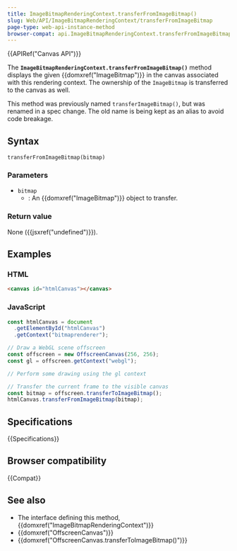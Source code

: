 ```yaml
---
title: ImageBitmapRenderingContext.transferFromImageBitmap()
slug: Web/API/ImageBitmapRenderingContext/transferFromImageBitmap
page-type: web-api-instance-method
browser-compat: api.ImageBitmapRenderingContext.transferFromImageBitmap
---
```


{{APIRef("Canvas API")}}

The **`ImageBitmapRenderingContext.transferFromImageBitmap()`**
method displays the given {{domxref("ImageBitmap")}} in the canvas associated with this
rendering context. The ownership of the `ImageBitmap` is transferred to the
canvas as well.

This method was previously named `transferImageBitmap()`, but was renamed in
a spec change. The old name is being kept as an alias to avoid code breakage.

## Syntax

```js-nolint
transferFromImageBitmap(bitmap)
```

### Parameters

- `bitmap`
  - : An {{domxref("ImageBitmap")}} object to transfer.

### Return value

None ({{jsxref("undefined")}}).

## Examples

### HTML

```html
<canvas id="htmlCanvas"></canvas>
```

### JavaScript

```js
const htmlCanvas = document
  .getElementById("htmlCanvas")
  .getContext("bitmaprenderer");

// Draw a WebGL scene offscreen
const offscreen = new OffscreenCanvas(256, 256);
const gl = offscreen.getContext("webgl");

// Perform some drawing using the gl context

// Transfer the current frame to the visible canvas
const bitmap = offscreen.transferToImageBitmap();
htmlCanvas.transferFromImageBitmap(bitmap);
```

## Specifications

{{Specifications}}

## Browser compatibility

{{Compat}}

## See also

- The interface defining this method, {{domxref("ImageBitmapRenderingContext")}}
- {{domxref("OffscreenCanvas")}}
- {{domxref("OffscreenCanvas.transferToImageBitmap()")}}
